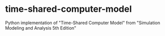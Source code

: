 # time-shared-computer-model
Python implementation of "Time-Shared Computer Model" from "Simulation Modeling and Analysis 5th Edition"
